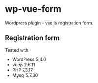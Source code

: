 # wp-vue-form
Wordpress plugin - vue.js registration form.

## Registration form
Tested with
* WordPress 5.4.0
* vuejs 2.6.11
* PHP 7.3.17
* Mysql 5.7.30
